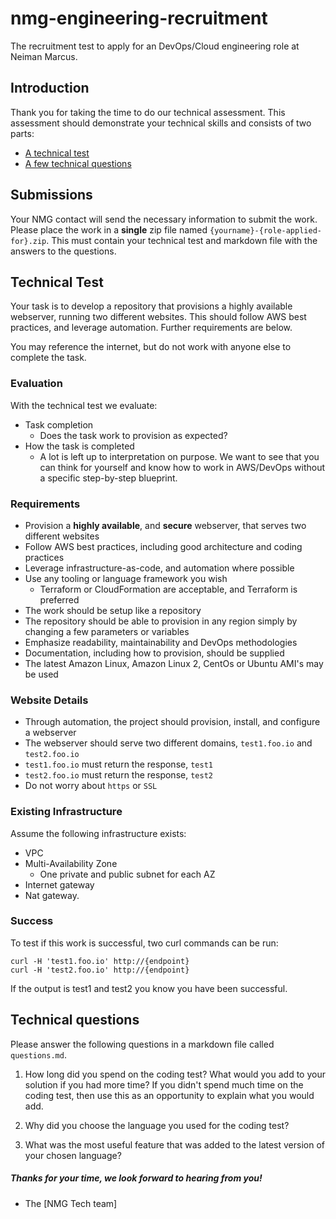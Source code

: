 # nmg-engineering-recruitment
The recruitment test to apply for an DevOps/Cloud engineering role at Neiman Marcus.

## Introduction

Thank you for taking the time to do our technical assessment. This assessment should demonstrate your technical skills and consists of two parts:

* [A technical test](#technical-test)
* [A few technical questions](#technical-questions)

## Submissions

Your NMG contact will send the necessary information to submit the work. Please place the work in a **single** zip file named `{yourname}-{role-applied-for}.zip`. This must contain your technical test and markdown file with the answers to the questions.

## Technical Test

Your task is to develop a repository that provisions a highly available webserver, running two different websites. This should follow AWS best practices, and leverage automation. Further requirements are below.

You may reference the internet, but do not work with anyone else to complete the task.

### Evaluation

With the technical test we evaluate:

* Task completion
  * Does the task work to provision as expected?
* How the task is completed
  * A lot is left up to interpretation on purpose. We want to see that you can think for yourself and know how to work in AWS/DevOps without a specific step-by-step blueprint.

### Requirements

* Provision a **highly available**, and **secure** webserver, that serves two different websites
* Follow AWS best practices, including good architecture and coding practices
* Leverage infrastructure-as-code, and automation where possible
* Use any tooling or language framework you wish
  * Terraform or CloudFormation are acceptable, and Terraform is preferred
* The work should be setup like a repository
* The repository should be able to provision in any region simply by changing a few parameters or variables
* Emphasize readability, maintainability and DevOps methodologies
* Documentation, including how to provision, should be supplied
* The latest Amazon Linux, Amazon Linux 2, CentOs or Ubuntu AMI's may be used

### Website Details

* Through automation, the project should provision, install, and configure a webserver
* The webserver should serve two different domains, `test1.foo.io` and `test2.foo.io`
* `test1.foo.io` must return the response, `test1`
* `test2.foo.io` must return the response, `test2`
* Do not worry about `https` or `SSL`

### Existing Infrastructure

Assume the following infrastructure exists:

* VPC
* Multi-Availability Zone
  * One private and public subnet for each AZ
* Internet gateway
* Nat gateway.

### Success

To test if this work is successful, two curl commands can be run:

```
curl -H 'test1.foo.io' http://{endpoint}
curl -H 'test2.foo.io' http://{endpoint}
```

If the output is test1 and test2 you know you have been successful.

## Technical questions

Please answer the following questions in a markdown file called `questions.md`.

1. How long did you spend on the coding test? What would you add to your solution if you had more time? If you didn't spend much time on the coding test, then use this as an opportunity to explain what you would add.

2. Why did you choose the language you used for the coding test?

3. What was the most useful feature that was added to the latest version of your chosen language?

##### Thanks for your time, we look forward to hearing from you!

- The [NMG Tech team]
